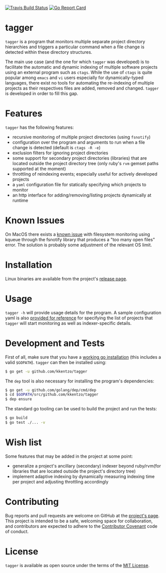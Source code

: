 [![Travis Build
Status](https://travis-ci.org/kkentzo/tagger.svg?branch=master)](https://travis-ci.org/kkentzo/tagger)
[![Go Report
Card](https://goreportcard.com/badge/github.com/kkentzo/tagger)](https://goreportcard.com/report/github.com/kkentzo/tagger)

# tagger

`tagger` is a program that monitors multiple separate project
directory hierarchies and triggers a particular command when a file
change is detected within these directory structures.

The main use case (and the one for which `tagger` was developed) is to
facilitate the automatic and dynamic indexing of multiple software
projects using an external program such as `ctags`. While the use of
`ctags` is quite popular among `emacs` and `vi` users especially for
dynamically-typed languages, there exist no tools for automating the
re-indexing of multiple projects as their respectives files are added,
removed and changed. `tagger` is developed in order to fill this gap.

# Features

`tagger` has the following features:

* recursive monitoring of multiple project directories (using
  `fsnotify`)
* configuration over the program and arguments to run when a file
  change is detected (default is `ctags -R -e`)
* exclusion filters for ignoring project directories
* some support for secondary project directories (libraries) that are
  located outside the project directory tree (only ruby's `rvm` gemset
  paths supported at the moment)
* throttling of reindexing events; especially useful for actively
  developed projects
* a `yaml` configuration file for statically specifying which projects
  to monitor
* an http interface for adding/removing/listing projects dynamically at runtime

# Known Issues

On MacOS there exists a [known
issue](https://github.com/fsnotify/fsnotify/issues/129) with
filesystem monitoring using kqueue through the fsnotify library that
produces a "too many open files" error. The solution is probably some
adjustment of the relevant OS limit.

# Installation

Linux binaries are available from the project's [release
page](https://github.com/kkentzo/tagger/releases).

# Usage

`tagger -h` will provide usage details for the program. A sample
configuration yaml is also [provided for reference](demo.yml) for
specifying the list of projects that `tagger` will start monitoring as
well as indexer-specific details.

# Development and Tests

First of all, make sure that you have a [working go
installation](https://golang.org/doc/install) (this includes a valid
`$GOPATH`). `tagger` can then be installed using:

``` bash
$ go get -u github.com/kkentzo/tagger
```

The `dep` tool is also necessary for installing the program's
dependencies:

``` bash
$ go get -u github.com/golang/dep/cmd/dep
$ cd $GOPATH/src/github.com/kkentzo/tagger
$ dep ensure
```

The standard go tooling can be used to build the project and run the
tests:

``` bash
$ go build
$ go test ./... -v
```

# Wish list

Some features that may be added in the project at some point:

* generalize a project's ancillary (secondary) indexer beyond
  ruby/rvm(for libraries that are located outside the project's
  directory tree)
* implement adaptive indexing by dynamically measuring indexing time
  per project and adjusting throttling accordingly

# Contributing

Bug reports and pull requests are welcome on GitHub at the [project's
page](https://github.com/kkentzo/tagger). This project is intended to
be a safe, welcoming space for collaboration, and contributors are
expected to adhere to the [Contributor
Covenant](http://contributor-covenant.org) code of conduct.

# License

`tagger` is available as open source under the terms of the [MIT
License](http://opensource.org/licenses/MIT).
